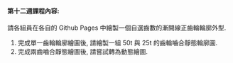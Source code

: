 #### 第十二週課程內容:

請各組員在各自的 Github Pages 中繪製一個自選齒數的漸開線正齒輪輪廓外型.

1. 完成單一齒輪輪廓繪圖後, 請繪製一組 50t 與 25t 的齒輪嚙合靜態輪廓圖.
2. 完成兩齒嚙合靜態繪圖後, 請嘗試轉為動態繪圖.



